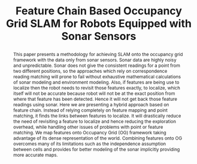 ---
layout: project-page-new
title: "Feature Chain Based Occupancy Grid SLAM for Robots Equipped with Sonar Sensors "
authors:
  - name: Amit Kumar Pandey*
    sup: #
  - name: K. Madhava Krishna*
    sup: #
  - name: Henry Hexmoor+
    sup: #
affiliations:
  - name: Robotics Research Center, IIIT Hyderabad, India
    link: https://robotics.iiit.ac.in
    sup: #
  - name: Computer Science Dept, Southern Illinois University, Carbondale, IL, 62901, USA
    link: #
    sup: #
permalink: publications/2007/Pandey_Feature-Chain-Based-Occupancy-Grid
abstract: "This paper presents a methodology for achieving SLAM onto the occupancy grid framework with the data only from sonar sensors. Sonar data are highly noisy and unpredictable. Sonar does not give the consistent readings for a point from two different positions, so the approaches which
rely on correspondence reading matching will prone to fail without exhaustive mathematical calculations of sonar modeling and environment modeling. Also, if features are being use to localize then the robot needs to revisit those features exactly, to localize, which itself will not be accurate because robot will not be at the exact position from where that feature has been detected. Hence it will not get back those feature readings using sonar. Here we are presenting a hybrid
approach based on feature chain. Instead of relying completely on feature mapping and point matching, it finds the links between features to localize. It will drastically reduce the need
of revisiting a feature to localize and hence reducing the exploration overhead, while handling other issues of problems with point or feature matching. We map features onto Occupancy Grid (OG) framework taking advantage of its dense representation of the world. Combining features onto
OG overcomes many of its limitations such as the independence assumption between cells and provides for better modeling of the sonar implicitly providing more accurate maps."
paper: https://robotics.iiit.ac.in/uploads/Main/Publications/2007_10.pdf
# iframe: https://www.youtube.com/embed/jhjskX4FQwA

---